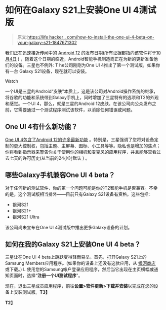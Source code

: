 # 如何在Galaxy S21上安装One UI 4测试版

> 原文:[https://life hacker . com/how-to-install-the-one-ui-4-beta-on-your-galaxy-s21-1847671302](https://lifehacker.com/how-to-install-the-one-ui-4-beta-on-your-galaxy-s21-1847671302)

我们正在迅速接近传闻中的 [Android 12](https://gizmodo.com/here-are-all-the-big-new-features-coming-in-android-12-1846917540) 的发布日期(所有证据都指向该软件将于[10月4日](https://www.engadget.com/android-12-release-date-leak-181243366.html) ) ，随着这个日期的临近，Android智能手机制造商正在为新的更新准备他们的设备。三星也不例外: T he公司刚刚为One UI 4推出了第一个测试版，如果你有一台 Galaxy S21设备，现在就可以安装。

Watch

一个UI是三星的Android“皮肤”本质上，这是该公司对Android操作系统的继承，将谷歌的功能和系统带到Galaxy手机上，同时增加了三星特有的选项和T2的外观和感觉。一个UI 4，那么，就是三星的Android 12皮肤。在该公司向公众发布之前，它需要通过一个测试程序测试该软件，以消除任何错误或问题。

## One UI 4有什么新功能？

[One UI 4包含了Android 12的许多最新功能](https://news.samsung.com/us/samsung-one-ui-4-beta-program-galaxy-s21-devices/?utm_source=pr_media&utm_medium=email) 。特别是，三星强调了您将对设备定制的更大控制权，包括主题、主屏幕、图标、小工具等等。隐私也是增加的焦点；你将看到指示器来警告你关于使用你的相机和麦克风的应用程序，并且能够查看过去七天的许可历史(从当前的24小时默认 ) 。

## 哪些Galaxy手机兼容One UI 4 beta？

对于任何新的测试软件，你的第一个问题可能是你的T2智能手机是否兼容。不幸的是，这个测试版相当排外——目前只有Galaxy S21设备有资格。这些包括:

*   银河S21
*   银河S21+
*   银河S21 Ultra

该公司尚未宣布在One UI 4测试版中推出更多Galaxy设备的计划。

## 如何在我的Galaxy S21上安装One UI 4 beta？

三星让在One UI 4 beta上跳跃变得轻而易举。首先，打开Galaxy S21上的Samsung Members应用程序。(如果你的设备上还没有这款应用，从 [银河商店](https://galaxystore.samsung.com/prepost/000003596846) 或下载。) L 使用您的Samsung帐户登录应用程序，然后当它出现在主页横幅或通知页面时，选择“**注册一个UI测试程序**”。

现在，退出三星成员应用程序，前往**设置>软件更新>下载并安装**以完成在您的设备上安装测试版。**T3】**

**T2】**